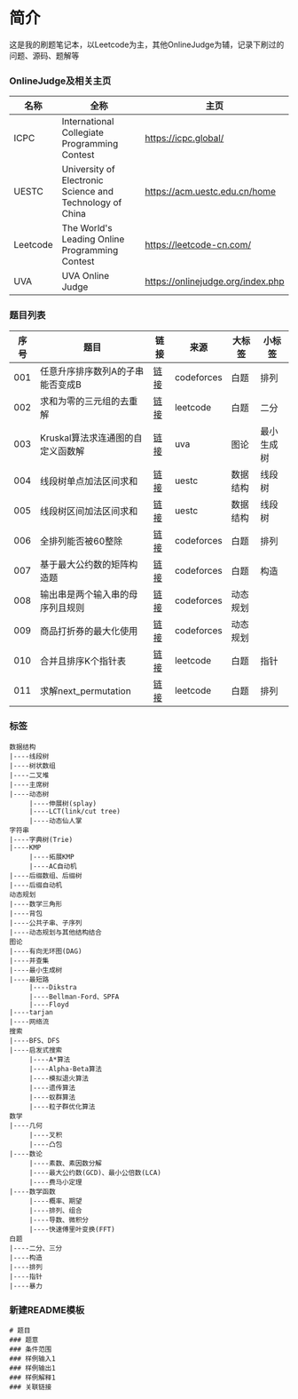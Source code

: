 
# 简介

这是我的刷题笔记本，以Leetcode为主，其他OnlineJudge为辅，记录下刷过的问题、源码、题解等

### OnlineJudge及相关主页

|名称|全称|主页|
|--|--|--|
|ICPC|International Collegiate Programming Contest|https://icpc.global/|
|UESTC|University of Electronic Science and Technology of China|https://acm.uestc.edu.cn/home|
|Leetcode|The World's Leading Online Programming Contest|https://leetcode-cn.com/|
|UVA|UVA Online Judge|https://onlinejudge.org/index.php|

### 题目列表

|序号|题目|链接|来源|大标签|小标签|
|--|--|--|--|--|--|
|001|任意升序排序数列A的子串能否变成B|[链接](串结构问题/codeforces_contest1187_problemD_任意升序排序数列A的子串能否变成B)|codeforces|白题|排列|
|002|求和为零的三元组的去重解|[链接](串结构问题/leetcode_problem15_求和为零的三元组的去重解)|leetcode|白题|二分|
|003|Kruskal算法求连通图的自定义函数解|[链接](图结构问题/uva_1395_Kruskal算法求连通图的自定义函数解)|uva|图论|最小生成树|
|004|线段树单点加法区间求和|[链接](树结构问题/uestc_problem_838_线段树单点加法区间求和)|uestc|数据结构|线段树|
|005|线段树区间加法区间求和|[链接](树结构问题/uestc_problem_839_线段树区间加法区间求和)|uestc|数据结构|线段树|
|006|全排列能否被60整除|[链接](串结构问题/codeforces_contest1266_problemA_全排列能否被60整除)|codeforces|白题|排列|
|007|基于最大公约数的矩阵构造题|[链接](串结构问题/codeforces_contest1266_problemC_基于最大公约数的矩阵构造题)|codeforces|白题|构造|
|008|输出串是两个输入串的母序列且规则|[链接](串结构问题/codeforces_contest1272_problemF_输出串是两个输入串的母序列且规则)|codeforces|动态规划||
|009|商品打折券的最大化使用|[链接](串结构问题/codeforces_contest1282_problemB2_商品打折券的最大化使用)|codeforces|动态规划||
|010|合并且排序K个指针表|[链接](串结构问题/leetcode_problem23_合并且排序K个指针表)|leetcode|白题|指针|
|011|求解next_permutation|[链接](串结构问题/leetcode_problem31_求解next_permutation)|leetcode|白题|排列|
 
### 标签
```
数据结构
|----线段树
|----树状数组
|----二叉堆
|----主席树
|----动态树
     |----伸展树(splay)
     |----LCT(link/cut tree)
     |----动态仙人掌
字符串
|----字典树(Trie)
|----KMP
     |----拓展KMP
     |----AC自动机
|----后缀数组、后缀树
|----后缀自动机
动态规划
|----数学三角形
|----背包
|----公共子串、子序列
|----动态规划与其他结构结合
图论
|----有向无环图(DAG)
|----并查集
|----最小生成树
|----最短路
     |----Dikstra
     |----Bellman-Ford、SPFA
     |----Floyd
|----tarjan
|----网络流
搜索
|----BFS、DFS
|----启发式搜索
     |----A*算法
     |----Alpha-Beta算法
     |----模拟退火算法
     |----遗传算法
     |----蚁群算法
     |----粒子群优化算法
数学
|----几何
     |----叉积
     |----凸包
|----数论
     |----素数、素因数分解
     |----最大公约数(GCD)、最小公倍数(LCA)
     |----费马小定理
|----数学函数
     |----概率、期望
     |----排列、组合
     |----导数、微积分
     |----快速傅里叶变换(FFT)
白题
|----二分、三分
|----构造
|----排列
|----指针
|----暴力
```

### 新建README模板
```
# 题目
### 题意
### 条件范围
### 样例输入1
### 样例输出1
### 样例解释1
### 关联链接
```
